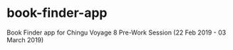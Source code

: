 # book-finder-app
Book Finder app for Chingu Voyage 8 Pre-Work Session (22 Feb 2019 - 03 March 2019)
